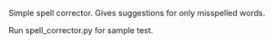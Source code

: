 Simple spell corrector. Gives suggestions for only misspelled words.

Run spell_corrector.py for sample test.
